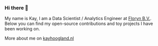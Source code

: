 ### Hi there 👋

My name is Kay, I am a Data Scientist / Analytics Engineer at [Floryn B.V.](https://www.floryn.com/nl/).
Below you can find my open-source contributions and toy projects I have been working on.

More about me on [kayhoogland.nl](https://kayhoogland.nl)

<!--
**kayhoogland/kayhoogland** is a ✨ _special_ ✨ repository because its `README.md` (this file) appears on your GitHub profile.

Here are some ideas to get you started:

- 🔭 I’m currently working on ...
- 🌱 I’m currently learning ...
- 👯 I’m looking to collaborate on ...
- 🤔 I’m looking for help with ...
- 💬 Ask me about ...
- 📫 How to reach me: ...
- 😄 Pronouns: ...
- ⚡ Fun fact: ...
-->
